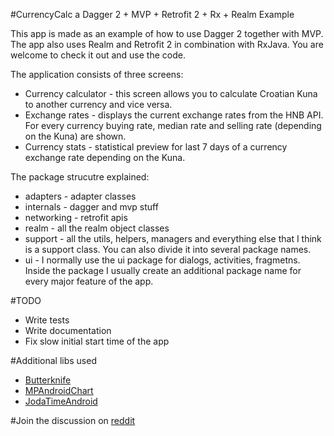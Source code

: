 #CurrencyCalc a Dagger 2 + MVP + Retrofit 2 + Rx + Realm Example

This app is made as an example of how to use Dagger 2 together with MVP. The app also uses Realm and Retrofit 2 in combination with RxJava. You are welcome to check it out and use the code.

The application consists of three screens: 

- Currency calculator - this screen allows you to calculate Croatian Kuna to another currency and vice versa. 
- Exchange rates - displays the current exchange rates from the HNB API. For every currency buying rate, median rate and selling rate (depending on the Kuna) are shown.
- Currency stats - statistical preview for last 7 days of a currency exchange rate depending on the Kuna.

The package strucutre explained:

- adapters - adapter classes
- internals - dagger and mvp stuff
- networking - retrofit apis
- realm - all the realm object classes
- support - all the utils, helpers, managers and everything else that I think is a support class. You can also divide it into several package names.
- ui - I normally use the ui package for dialogs, activities, fragmetns. Inside the package I usually create an additional package name for every major feature of the app. 

#TODO

- Write tests
- Write documentation
- Fix slow initial start time of the app

#Additional libs used

- [Butterknife](http://jakewharton.github.io/butterknife/)
- [MPAndroidChart](https://github.com/PhilJay/MPAndroidChart)
- [JodaTimeAndroid](https://github.com/dlew/joda-time-android)

#Join the discussion on [reddit](https://www.reddit.com/r/androiddev/comments/4s9x1c/another_mvp_dagger_2_example/)
